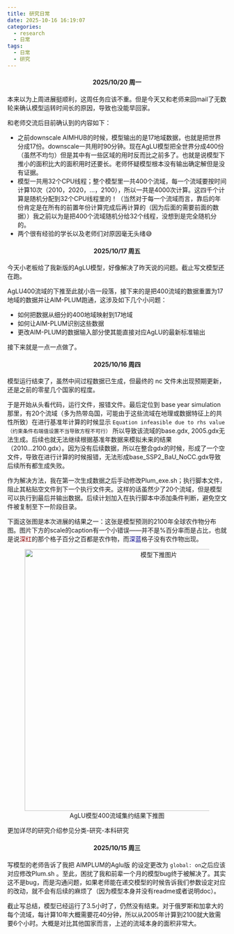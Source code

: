 ```yaml
---
title: 研究日常
date: 2025-10-16 16:19:07
categories:
  - research
  - 日常
tags:
  - 日常
  - 研究
---
```

<h4 id="20251020" style="text-align:center; font-weight:bold;">2025/10/20 周一</h4>

本来以为上周进展挺顺利，这周任务应该不重。但是今天又和老师来回mail了无数轮来确认模型运转时间长的原因，导致也没能早回家。

和老师交流后目前确认到的内容如下：

* 之前downscale AIMHUB的时候，模型输出的是17地域数据，也就是把世界分成17份。downscale一共用时90分钟。现在AgLU模型把全世界分成400份（虽然不均匀）但是其中有一些区域的用时反而比之前多了。也就是说模型下推小的面积比大的面积用时还要长。老师怀疑模型根本没有输出确定解但是没有证据。
* 模型一共用32个CPU线程；整个模型里一共400个流域，每一个流域要按时间计算10次（2010，2020，...，2100），所以一共是4000次计算。这四千个计算是随机分配到32个CPU线程里的！（当然对于每一个流域而言，靠后的年份肯定是在所有的前置年份计算完成后再计算的（因为后面的需要前面的数据））我之前以为是把400个流域随机分给32个线程，没想到是完全随机分的。
* 两个很有经验的学长以及老师们对原因毫无头绪😅

<h4 id="20251017" style="text-align:center; font-weight:bold;">2025/10/17 周五</h4>

今天小老板给了我新版的AgLU模型，好像解决了昨天说的问题。截止写文模型还在跑。

AgLU400流域的下推至此就小告一段落，接下来的是把400流域的数据重置为17地域的数据并让AIM-PLUM跑通，这涉及如下几个小问题：
* 如何把数据从细分的400地域映射到17地域
* 如何让AIM-PLUM识别这些数据
* 更改AIM-PLUM的数据输入部分使其能直接对应AgLU的最新标准输出

接下来就是一点一点做了。

<h4 id="20251016" style="text-align:center; font-weight:bold;">2025/10/16 周四</h4>

模型运行结束了，虽然中间过程数据已生成，但最终的 nc 文件未出现预期更新，还是之前的零星几个国家的程度。

于是开始从头看代码，运行文件，报错文件。最后定位到 base year simulation那里，有20个流域（多为热带岛国，可能由于这些流域在地理或数据特征上的共性所致）在进行基准年计算的时候显示 `Equation infeasible due to rhs value （约束条件右端值设置不当导致方程不可行）` 所以导致该流域的base.gdx, 2005.gdx无法生成。后续也就无法继续根据基准年数据来模拟未来的结果（2010...2100.gdx）。因为没有后续数据，所以在整合gdx的时候，形成了一个空文件，导致在进行计算的时候报错，无法形成base_SSP2_BaU_NoCC.gdx导致后续所有都生成失败。

作为解决方法，我在第一次生成数据之后手动修改Plum_exe.sh；执行脚本文件，阻止其粘贴空文件到下一个执行文件夹。这样的话虽然少了20个流域，但是模型可以执行到最后并输出数据。后续计划加入在执行脚本中添加条件判断，避免空文件被复制至下一阶段目录。

下面这张图是本次进展的结果之一：这张是模型预测的2100年全球农作物分布图。图片下方的scale的caption有一个小错误——并不是%百分率而是占比，也就是说<span style="color:darkred;">深红</span>的那个格子百分之百都是农作物，而<span style="color:darkblue;">深蓝</span>格子没有农作物出现。
<figure style="text-align:center">
  <img src="/images/251016r.png" width="600" alt="模型下推图片">
  <figcaption>AgLU模型400流域集约结果下推图</figcaption>
</figure>
更加详尽的研究介绍参见分类-研究-本科研究

<h4 id="20251015" style="text-align:center; font-weight:bold;">2025/10/15 周三</h4>

写模型的老师告诉了我把 AIMPLUM的Aglu版 的设定更改为 `global: on`之后应该对应修改Plum.sh 。至此，困扰了我和前辈一个月的模型bug终于被解决了。其实这不是bug，而是沟通问题，如果老师能在递交模型的时候告诉我们参数设定对应的改动，就不会有后续的麻烦了（因为模型本身并没有readme或者说明doc）。

截止写总结，模型已经运行了3.5小时了，仍然没有结束。对于俄罗斯和加拿大的每个流域，每计算10年大概需要花40分钟，所以从2005年计算到2100就大致需要6个小时。大概是对比其他国家而言，上述的流域本身的面积非常大。
